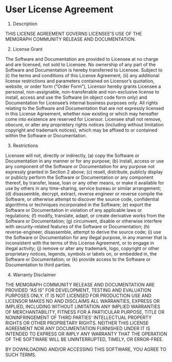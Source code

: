 # User License Agreement

1. Description

THIS LICENSE AGREEMENT GOVERNS LICENSEE’S USE OF THE MEMGRAPH COMMUNITY
RELEASE AND DOCUMENTATION.

2. License Grant

The Software and Documentation are provided to Licensee at no charge and are
licensed, not sold to Licensee. No ownership of any part of the Software and
Documentation is hereby transferred to Licensee. Subject to (i) the terms and
conditions of this License Agreement, (ii) any additional license restrictions
and parameters contained on Licensor’s quotation, website, or order form
(“Order Form”), Licensor hereby grants Licensee a personal, non-assignable,
non-transferable and non-exclusive license to install, access and use the
Software (in object code form only) and Documentation for Licensee’s internal
business purposes only. All rights relating to the Software and Documentation
that are not expressly licensed in this License Agreement, whether now existing
or which may hereafter come into existence are reserved for Licensor. Licensee
shall not remove, obscure, or alter any proprietary rights notices (including
without limitation copyright and trademark notices), which may be affixed to or
contained within the Software or Documentation.

3. Restrictions

Licensee will not, directly or indirectly, (a) copy the Software or
Documentation in any manner or for any purpose; (b) install, access or use any
component of the Software or Documentation for any purpose not expressly
granted in Section 2 above; (c) resell, distribute, publicly display or
publicly perform the Software or Documentation or any component thereof, by
transfer, lease, loan or any other means, or make it available for use by
others in any time-sharing, service bureau or similar arrangement; (d)
disassemble, decrypt, extract, reverse engineer or reverse compile the
Software, or otherwise attempt to discover the source code, confidential
algorithms or techniques incorporated in the Software; (e) export the Software
or Documentation in violation of any applicable laws or regulations; (f)
modify, translate, adapt, or create derivative works from the Software or
Documentation; (g) circumvent, disable or otherwise interfere with
security-related features of the Software or Documentation; (h)
reverse-engineer, disassemble, attempt to derive the source code; (i) use the
Software or Documentation for any illegal purpose, in any manner that is
inconsistent with the terms of this License Agreement, or to engage in illegal
activity; (j) remove or alter any trademark, logo, copyright or other
proprietary notices, legends, symbols or labels on, or embedded in, the
Software or Documentation; or (k) provide access to the Software or
Documentation to third parties.

4. Warranty Disclaimer

THE MEMGRAPH COMMUNITY RELEASE AND DOCUMENTATION ARE PROVIDED “AS IS” FOR
DEVELOPMENT, TESTING AND EVALUATION PURPOSES ONLY. IT IS NOT LICENSED FOR
PRODUCTION USE AND LICENSOR MAKES NO AND DISCLAIMS ALL WARRANTIES, EXPRESS OR
IMPLIED, INCLUDING WITHOUT LIMITATION ANY IMPLIED WARRANTIES OF
MERCHANTABILITY, FITNESS FOR A PARTICULAR PURPOSE, TITLE OR NONINFRINGEMENT OF
THIRD PARTIES’ INTELLECTUAL PROPERTY RIGHTS OR OTHER PROPRIETARY RIGHTS.
NEITHER THIS LICENSE AGREEMENT NOR ANY DOCUMENTATION FURNISHED UNDER IT IS
INTENDED TO EXPRESS OR IMPLY ANY WARRANTY THAT THE OPERATION OF THE SOFTWARE
WILL BE UNINTERRUPTED, TIMELY, OR ERROR-FREE.

BY DOWNLOADING AND/OR ACCESSING THIS SOFTWARE, YOU AGREE TO SUCH TERMS.
